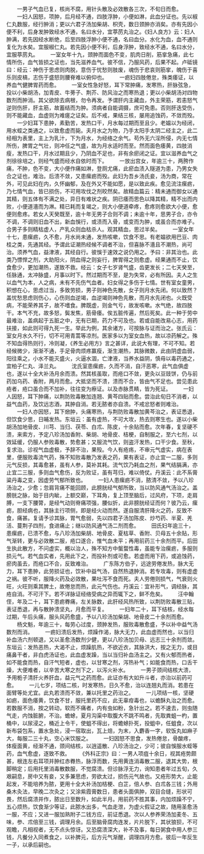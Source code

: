 <!-- { "loadSidebar": true } -->
　　一男子气血已复，核尚不腐，用针头散及必效散各三次，不旬日而愈。
　　一妇人因怒，项肿，后月经不通，四肢浮肿，小便如淋，此血分证也。先以椒仁丸数服，经行肿消；更以六君子汤加柴胡、枳壳，数日颈肿亦消矣。亦有先因小便不利，后身发肿致经水不通，名曰水分，宜葶苈丸治之。《妇人良方》云：妇人肿满，若先因经水断绝，后至四肢浮肿小便不通，名曰血分。水化为血，血不通则复化为水矣。宜服椒仁丸。若先因小便不利，后身浮肿，致经水不通，名曰水分，宜服葶苈丸。
　　一室女年十九，颈肿而面色不变，肌肉日削，筋挛急痛，此七情所伤，血气皆损之证也，当先滋养血气。彼不信，乃服风药，后果不起。卢砥镜曰：经云：神伤于思虑则肉脱，意伤于忧愁则肢废，魂伤于悲哀则筋挛，魄伤于喜乐则皮槁，志伤于盛怒则腰脊难以俯仰也。
　　一疬妇四肢倦怠，殊类痿证，以养血气健脾胃药而愈。
　　一室女性急好怒，耳下常肿痛，发寒热，肝脉弦急，投以小柴胡汤，加青皮、牛蒡子、荆芥、防风治之而寒热退；更以小柴胡汤对四物数剂而肿消。其父欲除去病根，勿令再发。予谓肝内主藏血，外主荣筋，若恚怒气逆则伤肝，肝主筋，故蓄结而为肿。须病者自能调摄，庶可免患。否则肝迭受伤，则不能藏血，血虚则为难瘥之证矣。后不戒，果结三核，屡用追蚀药，不敛而殁。
　　一少妇耳下患肿，素勤苦，发热口干，月水每过期而至且少。老媪以为经闭，用水蛭之类通之，以致愈虚而毙。夫月水之为物，乃手太阳手太阴二经主之，此二经相为表里，主上为乳汁，下为月水，为经络之余气。苟外无六淫所侵，内无七情所伤，脾胃之气壮，则冲任之气盛，故为月水适时而至。然而面色痿黄，四肢消瘦，发热口干，月水过期且少，乃阴血不足也，非有余瘀闭之证。宜以滋养血气之剂徐徐培之，则经气盛而经水自依时而下。
　　一放出宫女，年逾三十，两胯作痛，不肿，色不变，大小便作痛如淋，登厕尤痛，此瘀血渍入隧道为患，乃男女失合之证也，难治。后溃不敛，又患瘰疬而殁。此妇为吾乡汤氏妾，汤为商，常在外，可见此妇在内，久怀幽郁，及在外又不能如愿，是以致此疾。愈见流注瘰疬，乃七情气血，皆已损伤，不可用攻伐之剂皎然矣。故精血篇云：精未通而御女以通其精，则五体有不满之处，异日有难状之疾。阴已痿而思色以降其精，精不出而内败，小便道濇而为淋。精已耗而复竭之，则大小便道牵疼，愈疼则愈欲大小便，愈便则愈疼。若女人天癸既至，逾十年无男子合则不调；未逾十年，思男子合，亦令不调，不调则旧血不出，新血悞行，或渍而入骨，或变而为肿，或虽合而亦难子。合男子多则精枯虚人，产乳众则血枯杀人。观其精血，思过半矣。
　　一室女年十七，患瘰疬，久不愈，月水尚未通，发热咳嗽，饮食不思。有老媪欲用巴豆、肉桂之类，先通其经。予谓此证潮热经候不调者不治，但喜脉不濇且不潮热，尚可治。须养气血，益津液，其经自行。彼悞于速效之说仍用之。予曰：非其治也。此类乃慓悍之剂，大助阳火，阴血得之则妄行，脾胃得之则愈虚。经果通而不止，饮食愈少，更加潮热，遂致不救。经云：女子七岁肾气盛，齿更发长；二七天癸至，任脉通，太冲脉盛，月事以时下。然过期而不至，是为失常，必有所因。夫人之生以血气为本，人之病，未有不先伤气血者。妇女得之多伤于七情。世有室女童男，积想在心，思虑过当，多致劳损，男子则神色先散，女子则月水先闭。何以致然？盖忧愁思虑则伤心，心伤则血逆竭，血逆竭则神色先散，而月水先闭也。火既受病，不能荣养其子，故不嗜食。脾既虚，则金气亏，故发咳嗽。水气绝，故四肢干。本气不充，故多怒，鬓发焦，筋骨痿。俟五脏传遍，然后死矣。此一种于劳中最难治，盖病起于五脏之中，无有已期，药力不可及也。若或自能改易心志，用药扶接，如此则可得九死一生。举此为例，其余诸方，可按脉与证而治之。张氏云：室女月水久不行，切不可用青蒿等凉剂。医家多以为室女血热，故以凉药解之。殊不知血得热则行，冷则凝，《养生必用方》言之甚详，此说大有理，不可不知。若经候微少，渐渐不通，手足骨肉烦疼赢瘦，渐生潮热，其脉微数，此由阴虚血弱，阳往乘之，小水不能灭盛火，火逼水涸，亡津液，当养水益阴，慎毋以毒药通之，宜柏子仁丸、泽兰丸。
　　沈氏室患瘰疬，久而不消，自汗恶寒，此气血俱虚也，遂以十全大补汤月余而溃。然其核虽取，而疮口不敛，更灸以豆豉饼，仍与前药加乌药、香附，两月而愈。大抵坚而不溃，溃而不合，皆由气不足也。尝见患此疮者，疮口虽合而不加补，往往变为瘵证。以及赤脉贯睛，皆为死证。
　　一妇人因怒，耳下肿痛，以荆防败毒散加连翘、黄芩四贴而愈。尝治此旬日不消者，以益气血药，及饮远志酒，其肿自消。若无脓者亦自溃。不戒忿怒者则难治。
　　一妇人亦因怒，耳下焮肿，头痛寒热，与荆防败毒散加黄芩治之，表证悉退，但饮食少思，日晡发热。东垣云：虽有虚热，不可大攻，热去则寒生也。遂以小柴胡汤加地骨皮、川芎、当归、茯苓、白朮、陈皮，十余贴而愈。次年春，复坚硬不溃，来索方，予定八珍汤加香附、柴胡、地骨皮、桔梗，自制服之，至六七剂，以效延缓，仍服人参败毒散，势愈甚；又服流气饮，则盗汗发热，口干少食。至秋，复求治。诊视气血虚极，予辞不治，果殁。今人有疮疡，不审元气虚实，病在表里，便服败毒流气药，殊不知败毒散乃发表之药，果有表证，亦止宜一二服，多则元气反损，其毒愈甚，虽有人参，莫补其耗。流气饮乃耗血之剂，果气结膈满，亦止宜二三服，多则血气愈伤，反为败证，虽有芎归，难以倚仗。丹溪云：此不系膏粱丹毒之变，因虚劳气郁所致也。
　　一妇人患瘰疬不消，脓清不敛，予以八珍汤治之，少愈；忽肩背痛不能回顾，此膀胱经气郁所致，当以防风通气汤治之。盖膀胱之脉，始于目内眦，上额交巅，下耳角，复上顶至脑后，过风府，下项，走肩膊，一支下腰膂，是经气动则脊痛项强，腰似折，此非膀胱经证而何？彼乃云，瘰疬，胆经病也，其脉主行项侧，即是经火动而然。遂自服清肝降火之药，反致不食，痛甚。复请予诊其脉，胃气愈弱，先以四君子汤加陈皮、炒芍药、半夏、羌活、蔓荆子四剂，食进痛止；继以防风通气汤二剂而愈。
　　田氏妇年逾三十，患瘰疬，已溃不愈，与八珍汤加柴胡、地骨皮、夏枯草、香附、贝母五十余贴，形气渐转，更与必效散二服，疮口遂合，惟气血未平；再用前药三十余剂而平。后田生执此散方，不问虚实，概以治人，殊不知方中螌蝥性毒，虽能专治瘰疬，多服则损元气。若气血实者，先用此下之，而投补剂或可愈。若虚而用下药，或追蚀药，瘀肉虽去，而疮口不合，反致难治。
　　广东陈方伯子，远途劳倦发热，脉大无力，耳下患肿，此劳损证也，饮补中益气汤，自然热退肿消。若专攻毒，则有虚虚之祸。彼不听，服降火药及必效散，果吐泻不食而死。夫人劳倦则损气，气衰则火旺，火旺则乘其脾土，故倦怠而热，此元气伤也。丹溪云：宜补形气，调经脉，其疮自消。不可汗下。若不详脉证经络受病之异而辄下之，鲜不危矣。
　　汪中翰侄，年及二十，耳下患疬臖痛，左关脉数，此肝经风热所致，以荆防败毒散三贴，表证悉退，再与散肿溃坚丸，月愈而平复。
　　一妇年二十，耳下结核，经水每过期，午后头痛，服头风药愈盛，予以八珍汤加柴胡、地骨皮二十余剂而愈。
　　杨文魁，年逾三十，每劳心过度，颈肿发热，服败毒散愈盛，予以补中益气汤数剂而消。
　　一疬妇溃后发热，烦躁作渴，脉大无力，此血虚而然也，以当归补血汤六剂顿退，又以圣愈汤数剂少健，更以八珍汤加贝母、远志三十余剂而敛。东垣云：发热恶热，大渴不止，烦躁肌热，不欲近衣，其脉洪大，按之无力，或目痛鼻干者，非白虎汤证也，此血虚发躁，当以当归补血汤主之。又有火郁而热者，如不能食而热，自汗气短者，虚也，以甘寒之剂，泻热补气；如能食而热，口舌干燥，大便难者，以辛苦大寒之剂下之，以泻火补水。
　　一男子颈间结核大溃，予用栀子清肝火养肝血，益元气之药而愈。此证亦有大如升斗者，亦治以前药可愈。
　　一儿七岁，项结二核，时发寒热，日久不愈，治以连翘丸而消。若患在面臂等处尤宜。此丸若溃而不敛，兼以托里之药治之。
　　一儿项结一核，坚硬如疬，面色痿黄，饮食不甘，服托里药不应，此无辜疳毒也，以蟾酥丸治之而愈。若数服不消，按之转动，软而不痛者，内有虫如粉，急针出之。若不速去，则虫随气走，内蚀脏腑，不治。蟾蜍，夏月沟渠中取腹大不跳不鸣者，先取粪蛆一杓，置桶中，以尿浸之，桶近上令干，使蛆不得出，将蟾蜍扑死，投蛆中，任蛆食，次以新布袋包系，置水急处，浸一宿取出，瓦上焙，为末，入麝香一字，软饭丸如麻子大，每服二三十丸，空心米饮服之。
　　一妇因怒不思食，发热倦怠，骨酸疼，体瘦面黄，经渐不通，颈间结核，以逍遥散、八珍汤治之，少可；彼自悞服水蛭等药，血气愈虚，逐致不救。
　　《外科正宗》曰：一男人项疽十余日，视其疮势颇甚，根连左右耳项并肿红赤臖热，脉浮而数，先用黄连消毒散二服，退其大势，根脚稍定；后用托里消毒散数服，不觉腐溃。但诊脉浮无力，询知患者年过五旬，久艰嗣息，房中又有妾，又多兼思虑，劳欲太过，损伤元气故也。又疮形势大，止能起发，不能培养为脓，更用十全大补汤加桔梗、白芷，倍人参、白朮各三钱；外用桑木灸法，早晚二次灸之；又涂紫霞膏数日，患者头面俱肿，双目合缝，形状可畏，然后腐溃并作，脓出日至数升，如此半月。用前药不胜其事，内加烦躁不宁，五心烦热，饮食渐少等证，此脓水出多，气血走泄，为虚火假证之故，随用圣愈汤一服，不应；又进一服加熟附子二钱方应，前证悉退。次以人参养荣汤加麦冬、五味，参、朮倍至三钱，调理月余。后至脑骨腐肉连发，片片脱下，其状狼狈，不可观瞻，凡相视者，无不点头惊讶。又恐腐溃深大，补不及事，每日粥食中用人参三钱，凡餐分入同煮食之，以补脾元，后方元气渐醒，调理四月方愈。彼后一年反生一子，以承后嗣也。
